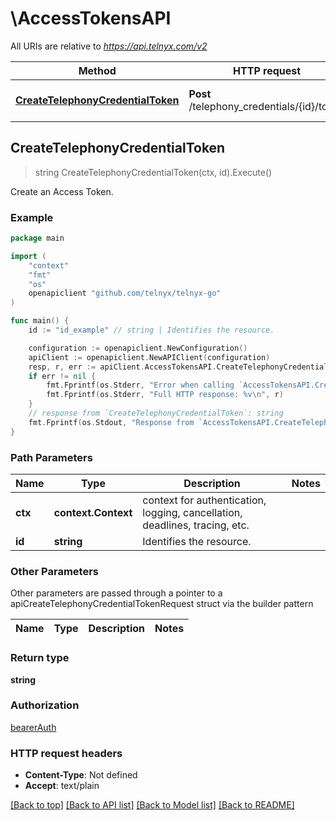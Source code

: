 # \AccessTokensAPI

All URIs are relative to *https://api.telnyx.com/v2*

Method | HTTP request | Description
------------- | ------------- | -------------
[**CreateTelephonyCredentialToken**](AccessTokensAPI.md#CreateTelephonyCredentialToken) | **Post** /telephony_credentials/{id}/token | Create an Access Token.



## CreateTelephonyCredentialToken

> string CreateTelephonyCredentialToken(ctx, id).Execute()

Create an Access Token.



### Example

```go
package main

import (
	"context"
	"fmt"
	"os"
	openapiclient "github.com/telnyx/telnyx-go"
)

func main() {
	id := "id_example" // string | Identifies the resource.

	configuration := openapiclient.NewConfiguration()
	apiClient := openapiclient.NewAPIClient(configuration)
	resp, r, err := apiClient.AccessTokensAPI.CreateTelephonyCredentialToken(context.Background(), id).Execute()
	if err != nil {
		fmt.Fprintf(os.Stderr, "Error when calling `AccessTokensAPI.CreateTelephonyCredentialToken``: %v\n", err)
		fmt.Fprintf(os.Stderr, "Full HTTP response: %v\n", r)
	}
	// response from `CreateTelephonyCredentialToken`: string
	fmt.Fprintf(os.Stdout, "Response from `AccessTokensAPI.CreateTelephonyCredentialToken`: %v\n", resp)
}
```

### Path Parameters


Name | Type | Description  | Notes
------------- | ------------- | ------------- | -------------
**ctx** | **context.Context** | context for authentication, logging, cancellation, deadlines, tracing, etc.
**id** | **string** | Identifies the resource. | 

### Other Parameters

Other parameters are passed through a pointer to a apiCreateTelephonyCredentialTokenRequest struct via the builder pattern


Name | Type | Description  | Notes
------------- | ------------- | ------------- | -------------


### Return type

**string**

### Authorization

[bearerAuth](../README.md#bearerAuth)

### HTTP request headers

- **Content-Type**: Not defined
- **Accept**: text/plain

[[Back to top]](#) [[Back to API list]](../README.md#documentation-for-api-endpoints)
[[Back to Model list]](../README.md#documentation-for-models)
[[Back to README]](../README.md)

